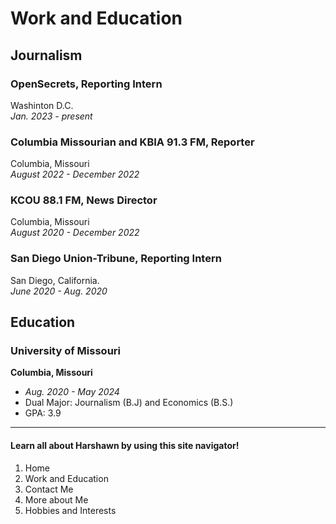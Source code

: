 # Work and Education

## Journalism

### OpenSecrets, Reporting Intern 
Washinton D.C.<br>
*Jan. 2023 - present*

### Columbia Missourian and KBIA 91.3 FM, Reporter
Columbia, Missouri <br>
*August 2022 - December 2022*

### KCOU 88.1 FM, News Director
Columbia, Missouri <br>
*August 2020 - December 2022*

### San Diego Union-Tribune, Reporting Intern 
San Diego, California.<br>
*June 2020 - Aug. 2020*

## Education
### University of Missouri
**Columbia, Missouri** 
- *Aug. 2020 - May 2024*
- Dual Major: Journalism (B.J) and Economics (B.S.)
- GPA: 3.9
***
#### Learn all about Harshawn by using this site navigator!
<ol>
  <li>Home</li>
  <li>Work and Education</li>
  <li>Contact Me</li>
  <li>More about Me</li>
  <li>Hobbies and Interests</li>
</ol>  
